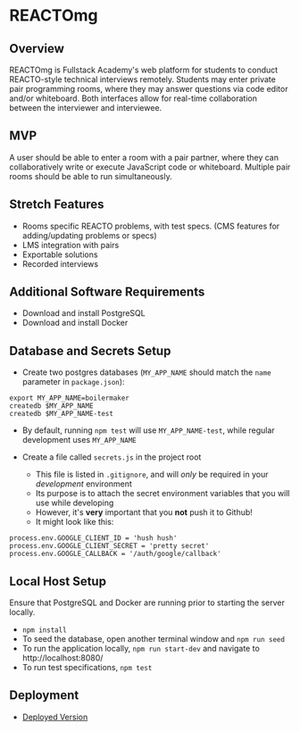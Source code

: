 # REACTOmg

## Overview

REACTOmg is Fullstack Academy's web platform for students to conduct REACTO-style technical interviews remotely. Students may enter private pair programming rooms, where they may answer questions via code editor and/or whiteboard. Both interfaces allow for real-time collaboration between the interviewer and interviewee.

## MVP

A user should be able to enter a room with a pair partner, where they can collaboratively write or execute JavaScript code or whiteboard. Multiple pair rooms should be able to run simultaneously.

## Stretch Features

* Rooms specific REACTO problems, with test specs. (CMS features for adding/updating problems or specs)
* LMS integration with pairs
* Exportable solutions
* Recorded interviews

## Additional Software Requirements

* Download and install PostgreSQL
* Download and install Docker

## Database and Secrets Setup

* Create two postgres databases (`MY_APP_NAME` should match the `name`
  parameter in `package.json`):

```
export MY_APP_NAME=boilermaker
createdb $MY_APP_NAME
createdb $MY_APP_NAME-test
```

* By default, running `npm test` will use `MY_APP_NAME-test`, while regular development uses `MY_APP_NAME`

* Create a file called `secrets.js` in the project root
  * This file is listed in `.gitignore`, and will _only_ be required in your _development_ environment
  * Its purpose is to attach the secret environment variables that you will use while developing
  * However, it's **very** important that you **not** push it to Github!
  * It might look like this:

```
process.env.GOOGLE_CLIENT_ID = 'hush hush'
process.env.GOOGLE_CLIENT_SECRET = 'pretty secret'
process.env.GOOGLE_CALLBACK = '/auth/google/callback'
```

## Local Host Setup

Ensure that PostgreSQL and Docker are running prior to starting the server locally.

* `npm install`
* To seed the database, open another terminal window and `npm run seed`
* To run the application locally, `npm run start-dev` and navigate to http://localhost:8080/
* To run test specifications, `npm test`

## Deployment

* [Deployed Version](http://ec2-3-137-140-88.us-east-2.compute.amazonaws.com/)
